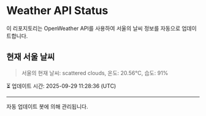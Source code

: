 
# Weather API Status

이 리포지토리는 OpenWeather API를 사용하여 서울의 날씨 정보를 자동으로 업데이트합니다.

## 현재 서울 날씨
> 서울의 현재 날씨: scattered clouds, 온도: 20.56°C, 습도: 91%

⏳ 업데이트 시간: 2025-09-29 11:28:36 (UTC)

---
자동 업데이트 봇에 의해 관리됩니다.
